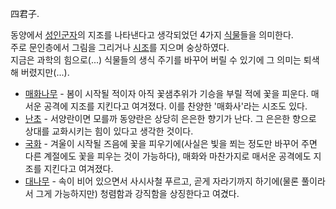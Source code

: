 四君子.  

동양에서 [성인군자](%EC%84%B1%EC%9D%B8%EA%B5%B0%EC%9E%90.md)의 지조를 나타낸다고 생각되었던 4가지
[식물](%EC%8B%9D%EB%AC%BC.md)들을 의미한다.  
주로 문인층에서 그림을 그리거나 [시조](%EC%8B%9C%EC%A1%B0.md)를 지으며 숭상하였다.  
지금은 과학의 힘으로(...) 식물들의 생식 주기를 바꾸어 버릴 수 있기에 그 의미는 퇴색해 버렸지만(...).

  * [매화나무](%EB%A7%A4%ED%99%94%EB%82%98%EB%AC%B4.md) \- 봄이 시작될 적이자 아직 꽃샘추위가 기승을 부릴 적에 꽃을 피운다. 매서운 공격에 지조를 지킨다고 여겨졌다. 이를 찬양한 '매화사'라는 시조도 있다.
  * [난초](%EB%82%9C%EC%B4%88.md) \- 서양란이면 모를까 동양란은 상당히 은은한 향기가 난다. 그 은은한 향으로 상대를 교화시키는 힘이 있다고 생각한 것이다.
  * [국화](%EA%B5%AD%ED%99%94.md) \- 겨울이 시작될 즈음에 꽃을 피우기에(사실은 빛을 쬐는 정도만 바꾸어 주면 다른 계절에도 꽃을 피우는 것이 가능하다), 매화와 마찬가지로 매서운 공격에도 지조를 지킨다고 여겨졌다.
  * [대나무](%EB%8C%80%EB%82%98%EB%AC%B4.md) \- 속이 비어 있으면서 사시사철 푸르고, 곧게 자라기까지 하기에(물론 풀이라서 그게 가능하지만) 청렴함과 강직함을 상징한다고 여겼다.

